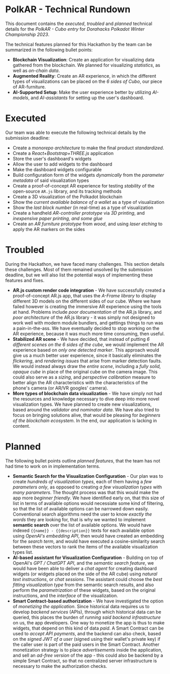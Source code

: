 # PolkAR - Technical Rundown

This document contains the _executed_, _troubled_ and _planned_ technical details for the _PolkAR - Cubo entry_ for _Dorahacks Polkadot Winter Championship 2023_.

The technical features planned for this Hackathon by the team can be summarized in the following bullet points:

* **Blockchain Visualization**: Create an application for visualizing data gathered from the blockchain. We planned for visualizing _statistics_, as well as _on-chain data_.
* **Augmented Reality**: Create an AR experience, in which the different types of visualizations can be placed on the _6 sides of Cubo_, our piece of AR-furniture.
* **AI-Supported Setup**: Make the user experience better by utilizing _AI-models_, and _AI-assistants_ for setting up the user's dashboard.

# Executed

Our team was able to execute the following technical details by the submission deadline:

* Create a _monorepo architecture_ to make the final product _standardized_.
* Create a _React+Bootstrap+THREE.js_ application
* Store the user's dashboard's widgets
* Allow the user to add widgets to the dashboard
* Make the dashboard widgets configurable
* Build configuration form of the widgets _dynamically_ from the _parameter metadata_ of said visualization types
* Create a proof-of-concept AR experience for testing _stability_ of the open-source `AR.js` library, and its tracking methods
* Create a 3D visualization of the Polkadot blockchain
* Show the _current available balance of a wallet_ as a type of visualization
* Show the _last block number_ (in real-time) as a type of visualization
* Create a handheld _AR-controller prototype_ via _3D printing_, and _inexpensive paper printing, and some glue_
* Create an _AR furniture prototype_ from _wood_, and using _laser etching_ to apply the AR markers on the sides

# Troubled

During the Hackathon, we have faced many challenges. This section details these challenges. Most of them remained unsolved by the submission deadline, but we will also list the potential ways of implementing these features and fixes.

* **AR.js custom render code integration** - We have successfully created a proof-of-concept AR.js app, that uses the _A-Frame library_ to display different 3D models on the different sides of our cube. Where we have failed however is creating the immersive AR experience using the tools at hand. Problems include _poor documentation_ of the AR.js library, and _poor architecture_ of the AR.js library - it was simply not designed to work well with modern module bundlers, and gettings things to run was a pain-in-the-ass. We have eventually decided to stop working on the AR experience, because it was much more time consuming, then useful.
* **Stabilized AR scene** - We have decided, that instead of putting _6 different scenes on the 6 sides of the cube_, we would implement the AR experience based on _only one detected marker_. This approach would give us a much better user experience, since it basically eliminates the _flickering_, and _rendering issues_ that arise from marker detection faults. We would instead always draw the _entire scene_, including a _fully solid, opaque cube_ in place of the original cube on the camera image. This could also serve as a _sizing_, and _perspective calibration_ measure to better align the AR characteristics with the characteristics of the phone's camera (or AR/VR googles' camera).
* **More types of blockchain data visualization** - We have simply not had the resources and knowledge necessary to dive deep into more novel visualization types. We have planned to create new visualizations, based around the _validator and nominator data_. We have also tried to focus on bringing solutions alive, that would be pleasing for _beginners of the blockchain ecosystem_. In the end, our application is lacking in content.

# Planned

The following bullet points outline _planned features_, that the team has not had time to work on in implementation terms.

* **Semantic Search for the Visualization Configuration** - Our plan was to create _hundreds of visualization types_, each of them having a _few parameters only_, as opposed to creating _a few visualization types_ with _many parameters_. The thought process was that this would make the app more _beginner friendly_. We have identified early on, that this size of list in terms of available options would necessiate some kind of filtering, so that the list of available options can be narrowed down easily. Conventional search algorithms need the user to know _exactly the words_ they are looking for, that is why we wanted to implement **semantic search** over the list of available options. We would have indexed `{{name}} - {{description}}` texts for each available option using _OpenAI's embedding API_, then would have created an embedding for the _search term_, and would have executed a cosine-similarity search between these vectors to rank the items of the available visualization types list.
* **AI-based assistant for Visualization Configuration** - Building on top of OpenAI's _GPT / ChatGPT API_, and the _semantic search feature_, we would have been able to deliver a _chat agent_ for creating dashboard widgets (or widgets placed on the side of the AR cube) using _natural text instructions_, or _chat sessions_. The assistant could choose the _best fitting visualization type_ from the semantic search results, and also perform the _parametrization_ of these widgets, based on the original instructions, and the _interface_ of the visualization.
* **Smart Contract-based authorization** - We have investigated the option of _monetizing the application_. Since historical data requires us to develop _backend services_ (APIs), through which historical data can be queried, this places the burden of _running said backend infrastructure_ on us, the app developers. One way to monetize the app is thus to make widgets, that depend on this kind of data _paid_. A Smart Contract can be used to _accept API payments_, and the backend can also check, based on the _signed JWT of a user_ (signed using their wallet's private key) if the caller user is part of the paid users in the Smart Contract. Another monetization strategy is to place _advertisements_ inside the application, and sell an _ad-free version_ of the app - this could also be backend by a simple Smart Contract, so that no centralized server infrastructure is necessary to make the authorization checks.
